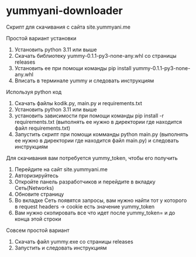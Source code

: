 # yummyani-downloader
Скрипт для скачивания с сайта site.yummyani.me

Простой вариант установки
1. Установить python 3.11 или выше
2. Скачать библиотеку yummy-0.1.1-py3-none-any.whl со страницы releases
3. Установить ее при помощи команды pip install yummy-0.1.1-py3-none-any.whl
4. Вписать в терминале yummy и следовать инструкциям

Используя python код
1. Скачать файлы kodik.py, main.py и requirements.txt
2. Установить python 3.11 или выше
3. установить зависимости при помощи команды pip install -r requirements.txt (выполнять ее нужно в директории где находится файл requirements.txt)
4. Запустить скрипт при помощи комманды python main.py (выполнять ее нужно в директории где находится файл main.py) и следовать инструкциям

Для скачивания вам потребуется yummy_token, чтобы его получить
1. Перейдите на сайт site.yummyani.me
2. Авторизируйтесь
3. Откройте панель разработчиков и перейдите в вкладку Сеть(Networks)
4. Обновите страницу
5. Во вкладке Сеть появятся запросы, вам нужно найти тот у которого в request headers -> cookie есть значение yummy_token
6. Вам нужно скопировать все что идет после yummy_token= и до конца этой строки


Совсем простой вариант
1. Скачать файл yummy.exe со страницы releases
2. Запустить и следовать инструкциям

